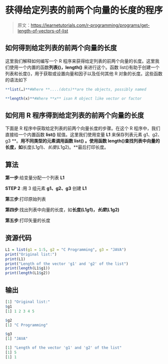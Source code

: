 # 获得给定列表的前两个向量的长度的程序

> 原文：<https://learnetutorials.com/r-programming/programs/get-length-of-vectors-of-list>

## 如何得到给定列表的前两个向量的长度

这里我们解释如何编写一个 R 程序来获得给定列表的前两个向量的长度。这里我们使用一个内置的函数**列表()，length()** 来进行这个。函数 list()有助于创建一个列表和长度()，用于获取或设置向量和因子以及任何其他 R 对象的长度。这些函数的语法如下

```r
**list(…)**#Where **....(dots)**are the objects, possibly named 

```

```r
**length(x)**#Where **x** isan R object like vector or factor 

```

## 如何用 R 程序得到给定列表的前两个向量的长度

下面是 R 程序中获取给定列表的前两个向量长度的步骤。在这个 R 程序中，我们直接给一个内置函数 **list()** 赋值。这里我们使用变量 **L1** 来保存列表元素 g1、g2、g3 **。**用不同类型的元素调用函数 **list()** 。使用函数 length()查找列表中向量的长度，如**长度(L1$g1)、长度(L1$g2)。**最后打印长度。

## 算法

**第一步**:给变量分配一个列表 **L1**

**STEP 2** :用 3 组元素 **g1、g2、g3** 创建 **L1**

**第三步**:打印原始列表

**第四步**:找出列表中向量的长度，如**长度(L1$g1)，长度(L1$g2)**

**第五步**:打印矢量的长度

## 资源代码

```r
L1 = list(g1 = 1:5, g2 = "C Programming", g3 = "JAVA")
print("Original list:")
print(L1)
print("Length of the vector 'g1' and 'g2' of the list")
print(length(L1$g1))
print(length(L1$g2))

```

## 输出

```r
[1] "Original list:"
$g1
[1] 1 2 3 4 5

$g2
[1] "C Programming"

$g3
[1] "JAVA"

[1] "Length of the vector 'g1' and 'g2' of the list"
[1] 5
[1] 1
```
